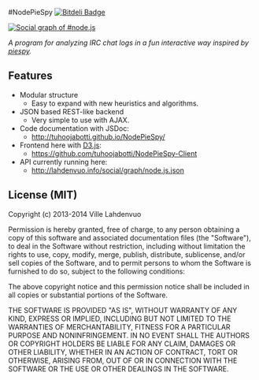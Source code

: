 #NodePieSpy [![Bitdeli Badge](https://d2weczhvl823v0.cloudfront.net/tuhoojabotti/nodepiespy/trend.png)](https://bitdeli.com/free "Bitdeli Badge")

[![Social graph of #node.js](./media/nodepiespy_nodejs.png)](http://tuhoojabotti.github.io/NodePieSpy-Client/)

*A program for analyzing IRC chat logs in a fun interactive way inspired by [piespy](http://www.jibble.org/piespy/).*

## Features

 * Modular structure
   * Easy to expand with new heuristics and algorithms.
 * JSON based REST-like backend
   * Very simple to use with AJAX.
 * Code documentation with JSDoc:
   * http://tuhoojabotti.github.io/NodePieSpy/
 * Frontend here with [D3.js](http://d3js.org/):
   * https://github.com/tuhoojabotti/NodePieSpy-Client
 * API currently running here:
   * http://lahdenvuo.info/social/graph/node.js.json

## License (MIT)

Copyright (c) 2013-2014 Ville Lahdenvuo

Permission is hereby granted, free of charge, to any person obtaining a copy
of this software and associated documentation files (the "Software"), to deal
in the Software without restriction, including without limitation the rights
to use, copy, modify, merge, publish, distribute, sublicense, and/or sell
copies of the Software, and to permit persons to whom the Software is
furnished to do so, subject to the following conditions:

The above copyright notice and this permission notice shall be included in
all copies or substantial portions of the Software.

THE SOFTWARE IS PROVIDED "AS IS", WITHOUT WARRANTY OF ANY KIND, EXPRESS OR
IMPLIED, INCLUDING BUT NOT LIMITED TO THE WARRANTIES OF MERCHANTABILITY,
FITNESS FOR A PARTICULAR PURPOSE AND NONINFRINGEMENT. IN NO EVENT SHALL THE
AUTHORS OR COPYRIGHT HOLDERS BE LIABLE FOR ANY CLAIM, DAMAGES OR OTHER
LIABILITY, WHETHER IN AN ACTION OF CONTRACT, TORT OR OTHERWISE, ARISING FROM,
OUT OF OR IN CONNECTION WITH THE SOFTWARE OR THE USE OR OTHER DEALINGS IN
THE SOFTWARE.
